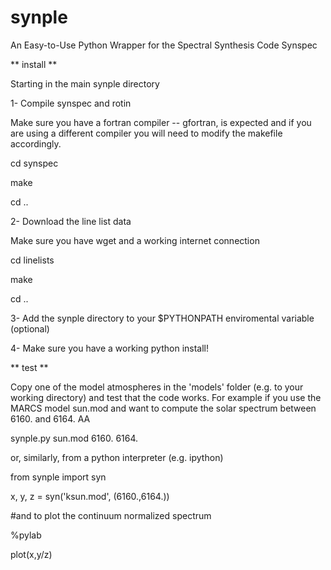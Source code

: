 # synple

An Easy-to-Use Python Wrapper for the Spectral Synthesis Code Synspec


** install **

Starting in the main synple directory

1- Compile synspec and rotin

 Make sure you have a fortran compiler -- gfortran, is expected and
 if you are using a different compiler you will need to modify the
 makefile accordingly.

 cd synspec

 make

 cd ..
 
2- Download the line list data

 Make sure you have wget and a working internet connection

 cd linelists

 make

 cd ..
 
3- Add the synple directory to your $PYTHONPATH enviromental variable (optional)

4- Make sure you have a working python install!

 
** test **

 Copy one of the model atmospheres in the 'models' folder (e.g. to your working
 directory) and test that the code works. For example if you use the MARCS model
 sun.mod and want to compute the solar spectrum between 6160. and 6164. AA 
 
   synple.py sun.mod 6160. 6164.
 
 or, similarly, from a python interpreter (e.g. ipython)
 
   from synple import syn

   x, y, z = syn('ksun.mod', (6160.,6164.))

   #and to plot the continuum normalized spectrum

   %pylab

   plot(x,y/z)

